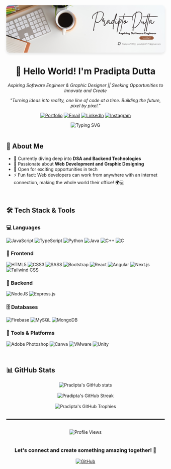 <div align="center">
  <img src="https://github.com/Pradipta7171/Pradipta7171/blob/main/LinkedinBackgroudPic.png" alt="Pradipta Dutta's Logo" width="800px" style="max-width: 100%; height: auto; border-radius: 10px; box-shadow: 0 4px 8px rgba(0,0,0,0.1);">
</div>

<h1 align="center">👋 Hello World! I'm Pradipta Dutta</h1>

<p align="center">
  <em> Aspiring Software Engineer & Graphic Designer || Seeking Opportunities to Innovate and Create </em>
</p>

<p align="center">
  <em>"Turning ideas into reality, one line of code at a time. Building the future, pixel by pixel."</em>
</p>

<div align="center" target="_blank">
  
  [![Portfolio](https://img.shields.io/badge/Portfolio-FF5722?style=for-the-badge&logo=todoist&logoColor=white)](https://pradipto-web-portfolio.vercel.app)
  [![Email](https://img.shields.io/badge/Email-D14836?style=for-the-badge&logo=gmail&logoColor=white)](mailto:pradipto9798@gmail.com)
  [![LinkedIn](https://img.shields.io/badge/LinkedIn-0077B5?style=for-the-badge&logo=linkedin&logoColor=white)](https://www.linkedin.com/in/pradipto-dutta2024/)
  [![Instagram](https://img.shields.io/badge/Instagram-E4405F?style=for-the-badge&logo=instagram&logoColor=white)](https://www.instagram.com/p_dutta18/)

</div>

<div align="center">
  <img src="https://readme-typing-svg.herokuapp.com?font=Fira+Code&size=22&duration=3000&pause=1000&color=00FF00&center=true&vCenter=true&width=500&lines=Full+Stack+Developer;Creative+Problem+Solver;DSA+Enthusiast;Lifelong+Learner" alt="Typing SVG" />
</div>

<br>

## 🚀 About Me

- 🔭 Currently diving deep into **DSA and Backend Technologies**
- 🌱 Passionate about **Web Development and Graphic Designing**
- 💼 Open for exciting opportunities in tech
- ⚡ Fun fact: Web developers can work from anywhere with an internet connection, making the whole world their office! 🌍💻

<br>

## 🛠️ Tech Stack & Tools

### 💻 Languages
![JavaScript](https://img.shields.io/badge/javascript-%23323330.svg?style=for-the-badge&logo=javascript&logoColor=%23F7DF1E) ![TypeScript](https://img.shields.io/badge/typescript-%23007ACC.svg?style=for-the-badge&logo=typescript&logoColor=white) ![Python](https://img.shields.io/badge/python-%2314354C.svg?style=for-the-badge&logo=python&logoColor=white) ![Java](https://img.shields.io/badge/java-%23ED8B00.svg?style=for-the-badge&logo=openjdk&logoColor=white) ![C++](https://img.shields.io/badge/c++-%2300599C.svg?style=for-the-badge&logo=c%2B%2B&logoColor=white) ![C](https://img.shields.io/badge/c-%2300599C.svg?style=for-the-badge&logo=c&logoColor=white)

### 🎨 Frontend
![HTML5](https://img.shields.io/badge/html5-%23E34F26.svg?style=for-the-badge&logo=html5&logoColor=white) ![CSS3](https://img.shields.io/badge/css3-%231572B6.svg?style=for-the-badge&logo=css3&logoColor=white) ![SASS](https://img.shields.io/badge/SASS-hotpink.svg?style=for-the-badge&logo=SASS&logoColor=white) ![Bootstrap](https://img.shields.io/badge/bootstrap-%23563D7C.svg?style=for-the-badge&logo=bootstrap&logoColor=white) ![React](https://img.shields.io/badge/react-%2320232a.svg?style=for-the-badge&logo=react&logoColor=%2361DAFB) ![Angular](https://img.shields.io/badge/angular-%23DD0031.svg?style=for-the-badge&logo=angular&logoColor=white) ![Next.js](https://img.shields.io/badge/next.js-%23000000.svg?style=for-the-badge&logo=next.js&logoColor=white) ![Tailwind CSS](https://img.shields.io/badge/tailwindcss-%2338B2AC.svg?style=for-the-badge&logo=tailwind-css&logoColor=white)

### 🔧 Backend
![NodeJS](https://img.shields.io/badge/node.js-%2343853D.svg?style=for-the-badge&logo=node.js&logoColor=white) ![Express.js](https://img.shields.io/badge/express.js-%23404d59.svg?style=for-the-badge&logo=express&logoColor=%2361DAFB) 

### 🗄️ Databases
![Firebase](https://img.shields.io/badge/firebase-%23039BE5.svg?style=for-the-badge&logo=firebase) ![MySQL](https://img.shields.io/badge/mysql-%2300f.svg?style=for-the-badge&logo=mysql&logoColor=white) ![MongoDB](https://img.shields.io/badge/MongoDB-%234ea94b.svg?style=for-the-badge&logo=mongodb&logoColor=white)

### 🔨 Tools & Platforms
![Adobe Photoshop](https://img.shields.io/badge/adobe%20photoshop-%2331A8FF.svg?style=for-the-badge&logo=adobe%20photoshop&logoColor=white) ![Canva](https://img.shields.io/badge/Canva-%2300C4CC.svg?style=for-the-badge&logo=Canva&logoColor=white) ![VMware](https://img.shields.io/badge/VMware-607078?style=for-the-badge&logo=vmware&logoColor=white) ![Unity](https://img.shields.io/badge/unity-%23000000.svg?style=for-the-badge&logo=unity&logoColor=white)

<br>

## 📊 GitHub Stats

<div align="center">
  <img src="https://github-readme-stats.vercel.app/api?username=pradipta7171&show_icons=true&theme=radical" alt="Pradipta's GitHub stats">
</div>

<br>

<div align="center">
  <img src="https://github-readme-streak-stats.herokuapp.com/?user=pradipta7171&theme=dark" alt="Pradipta's GitHub Streak">
</div>

<br>

<div align="center">
  <img src="https://github-profile-trophy.vercel.app/?username=pradipta7171&theme=darkhub&no-frame=true&row=1&&margin-w=20&no-bg=true" alt="Pradipta's GitHub Trophies">
</div>

<br>

<hr style="border: 0; height: 3px; background-image: linear-gradient(to right, rgba(0, 0, 0, 0), rgba(0, 0, 0, 0.75), rgba(0, 0, 0, 0));">

<br>

<div align="center">
  <img src="https://komarev.com/ghpvc/?username=pradipta7171&label=Profile%20views&color=0e75b6&style=flat" alt="Profile Views" />
</div>

<br>

<h3 align="center">Let's connect and create something amazing together! 🚀</h3>

<div align="center">

[![GitHub](https://img.shields.io/github/followers/pradipta7171?label=follow&style=social)](https://github.com/pradipta7171)

</div>
